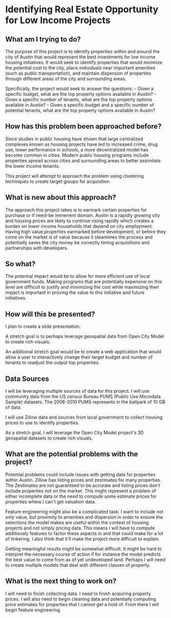 # Identifying Real Estate Opportunity for Low Income Projects

## What am I trying to do?

The purpose of this project is to identify properties within and around the city of Austin that would represent the best investments for low income housing initiatives. It would seek to identify properties that would minimize the potential cost to the city, place individuals near important amenities (such as public transportation), and maintain dispersion of properties through different areas of the city and surrounding areas.

Specifically, the project would seek to answer the questions: 
    - Given a specific budget, what are the top property options available in Austin?
    - Given a specific number of tenants, what are the top property options available in Austin?
    - Given a specific budget and a specific number of potential tenants, what are the top property options available in Austin?


## How has this problem been approached before?

Since studies in public housing have shown that large centralized complexes known as housing projects have led to increased crime, drug use,
lower performance in schools, a more decentralized model has become common in cities. Modern public housing programs include properties spread across cities and surrounding areas to better assimilate the lower income tenants. 

This project will attempt to approach the problem using clustering techniques to create target groups for acquisition.


## What is new about this approach?

The approach this project takes is to earmark certain properties for purchase or if need-be immenent domain. Austin is a rapidly growing city and housing prices are likely to continue rising rapidly which creates a burden on lower income households that depend on city employment. Having high value properties earmarked before development, or before they come on the market is of value because it steamlines the process and potentially saves the city money be correctly timing acquisitions and partnerships with developers. 


## So what?

The potential impact would be to allow for more efficient use of local government funds. Making programs that are potentially expensive on this level are difficult to justify and minimizing the cost while maximizing their impact is important in proving the value to this initiative and future initiatives.


## How will this be presented?

I plan to create a slide presentation. 

A stretch goal is to perhaps leverage geospatial data from Open City Model to create rich visuals. 

An additional stretch goal would be to create a web application that would allow a user to interactively change their target budget and number of tenants to readjust the output top properties.

## Data Sources

I will be leveraging multiple sources of data for this project. I will use community data from the US census Bureau PUMS (Public Use Microdata Sample) datasets. The 2008-2010 PUMS represents in the ballpark of 10 GB of data. 

I will use Zillow data and sources from local government to collect housing prices to use to identify properties.

As a stretch goal, I will leverage the Open City Model project's 3D geospatial datasets to create rich visuals.


## What are the potential problems with the project?

Potential problems could include issues with getting data for properties within Austin. Zillow has listing prices and zestimates for many properties. The Zestimates are not guaranteed to be accurate and listing prices don't include properties not on the market. This might represent a problem of either incomplete data or the need to compute some estimate prices for properties where I can't get valuation data. 

Feature engineering might also be a complicated task. I want to include not only value, but proximity to amenities and dispersion in order to ensure the selections the model makes are useful within the context of housing projects and not simply pricing data. This means I will have to compute additionaly features to factor these aspects in and that could make for a lot of tinkering. I also think that it'll make the project more difficult to explain.

Getting meaningful results might be somewhat difficult. It might be hard to interpret the necessary course of action if for instance the model predicts the best value to come from as of yet undeveloped land. Perhaps I will need to create multiple models that deal with different classes of property.


## What is the next thing to work on?

I will need to finish collecting data. I need to finish acquiring property prices. I will also need to begin cleaning data and potentially computing price estimates for properties that I cannot get a hold of. From there I will begin feature engineering.
